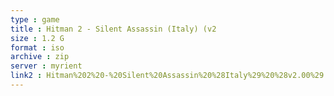 ```yaml
---
type : game
title : Hitman 2 - Silent Assassin (Italy) (v2
size : 1.2 G
format : iso
archive : zip
server : myrient
link2 : Hitman%202%20-%20Silent%20Assassin%20%28Italy%29%20%28v2.00%29
---
```

